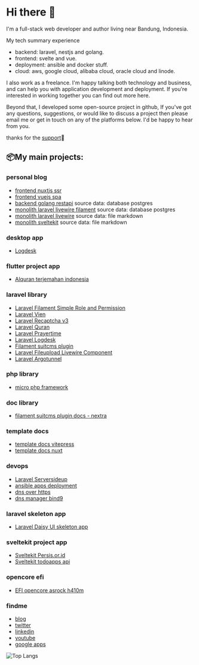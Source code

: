 # Hi there 👋

I'm a full-stack web developer and author living near Bandung, Indonesia.

My tech summary experience

- backend: laravel, nestjs and golang.
- frontend: svelte and vue.
- deployment: ansible and docker stuff.
- cloud: aws, google cloud, alibaba cloud, oracle cloud and linode.

I also work as a freelance. I'm happy talking both technology and business, and can help you with application development and deployment. If you're interested in working together you can find out more here.

Beyond that, I developed some open-source project in github, If you've got any questions, suggestions, or would like to discuss a project then please email me or get in touch on any of the platforms below. I'd be happy to hear from you.

thanks for the [support](https://github.com/sponsors/jhonoryza/dashboard)🤝

## 📦My main projects:

### personal blog
- [frontend nuxtjs ssr](https://github.com/jhonoryza/nuxt-blog)
- [frontend vuejs spa](https://github.com/jhonoryza/vue-blog)
- [backend golang restapi](https://github.com/jhonoryza/golang-blog-api) source data: database postgres
- [monolith laravel livewire filament](https://github.com/jhonoryza/laravel-filament-blog) source data: database postgres
- [monolith laravel livewire](https://github.com/jhonoryza/laravel-blog-markdown) source data: file markdown
- [monolith sveltekit](https://github.com/jhonoryza/sveltekit-blog-youtube-tutorial) source data: file markdown

### desktop app
- [Logdesk](https://github.com/jhonoryza/logdesk)

### flutter project app
- [Alquran terjemahan indonesia](https://github.com/jhonoryza/flutter_labkita_alquran)

### laravel library
- [Laravel Filament Simple Role and Permission](https://github.com/jhonoryza/filament-simple-role-permission)
- [Laravel Vien](https://github.com/jhonoryza/laravel-vien)
- [Laravel Recaptcha v3](https://github.com/jhonoryza/recaptcha-v3/tree/main)
- [Laravel Quran](https://github.com/jhonoryza/laravel-quran)
- [Laravel Prayertime](https://github.com/jhonoryza/laravel-prayertime)
- [Laravel Logdesk](https://github.com/jhonoryza/laravel-logdesk)
- [Filament suitcms plugin](https://github.com/jhonoryza/filament-suitcms-plugin)
- [Laravel Fileupload Livewire Component](https://github.com/jhonoryza/laravel-fileupload-component)
- [Laravel Argotunnel](https://github.com/jhonoryza/argotunnel-laravel)

### php library
- [micro php framework](https://github.com/jhonoryza/bandung-framework)

### doc library
- [filament suitcms plugin docs - nextra](https://github.com/jhonoryza/filament-suitcms-plugin-docs)

### template docs
- [template docs vitepress](https://github.com/jhonoryza/template-docs-vitepress)
- [template docs nuxt](https://github.com/jhonoryza/template-docs.git)

### devops
- [Laravel Serversideup](https://github.com/jhonoryza/serversideup-laravel)
- [ansible apps deployment](https://github.com/jhonoryza/ansible-apps-deployment)
- [dns over https](https://github.com/jhonoryza/dns-over-https-docker)
- [dns manager bind9](https://github.com/jhonoryza/bind9-docker)

### laravel skeleton app
- [Laravel Daisy UI skeleton app](https://github.com/jhonoryza/daisyui-admin-panel)

### sveltekit project app
- [Sveltekit Persis.or.id](https://github.com/jhonoryza/sveltekit-persis-orid)
- [Sveltekit todoapps api](https://github.com/jhonoryza/sveltekit-todoapps-api)

### opencore efi
- [EFI opencore asrock h410m](https://github.com/jhonoryza/efi-opencore-asrock-h410m-i3-10100)

### findme
- [blog](https://fajar.labkita.my.id/)
- [twitter](https://twitter.com/jardik7)
- [linkedin](https://www.linkedin.com/in/fajar-sidik-priatna-8b31a788/)
- [youtube](https://www.youtube.com/channel/UCwHy_Tkd7yc_24XlsTrnrNA)
- [google apps](https://play.google.com/store/apps/dev?id=9101982290652990628)

![Top Langs](https://github-readme-stats.vercel.app/api/top-langs/?username=jhonoryza&layout=compact)
